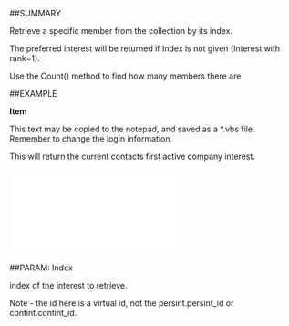 

##SUMMARY


Retrieve a specific member from the collection by its index.

The preferred interest will be returned if Index is not given (Interest with rank=1).

Use the Count() method to find how many members there are



##EXAMPLE

**Item**


This text may be copied to the notepad, and saved as a *.vbs file. Remember to change the login information.
 
This will return the current contacts first active company interest.


![](../../Examples/vbs/SOInterests.Item.vbs.txt)







##PARAM: Index


index of the interest to retrieve.
 
Note - the id here is a virtual id, not the persint.persint_id or contint.contint_id.




